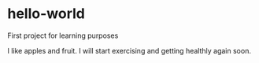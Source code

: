 # hello-world
First project for learning purposes

I like apples and fruit. I will start exercising and getting healthly again soon.
